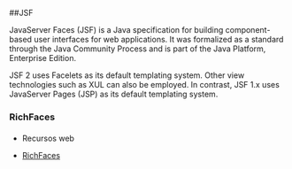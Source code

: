 ##JSF

JavaServer Faces (JSF) is a Java specification for building component-based user interfaces for web applications.
It was formalized as a standard through the Java Community Process and is part of the Java Platform, Enterprise Edition.

JSF 2 uses Facelets as its default templating system. Other view technologies such as XUL can also be employed. 
In contrast, JSF 1.x uses JavaServer Pages (JSP) as its default templating system.


### RichFaces
####
* Recursos web
- [RichFaces](http://docs.jboss.org/richfaces/latest_3_3_X/en/devguide/html/index.html)

